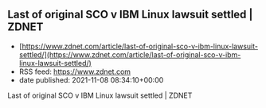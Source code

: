 ## Last of original SCO v IBM Linux lawsuit settled | ZDNET
 - [https://www.zdnet.com/article/last-of-original-sco-v-ibm-linux-lawsuit-settled/](https://www.zdnet.com/article/last-of-original-sco-v-ibm-linux-lawsuit-settled/)
 - RSS feed: https://www.zdnet.com
 - date published: 2021-11-08 08:34:10+00:00

Last of original SCO v IBM Linux lawsuit settled | ZDNET

